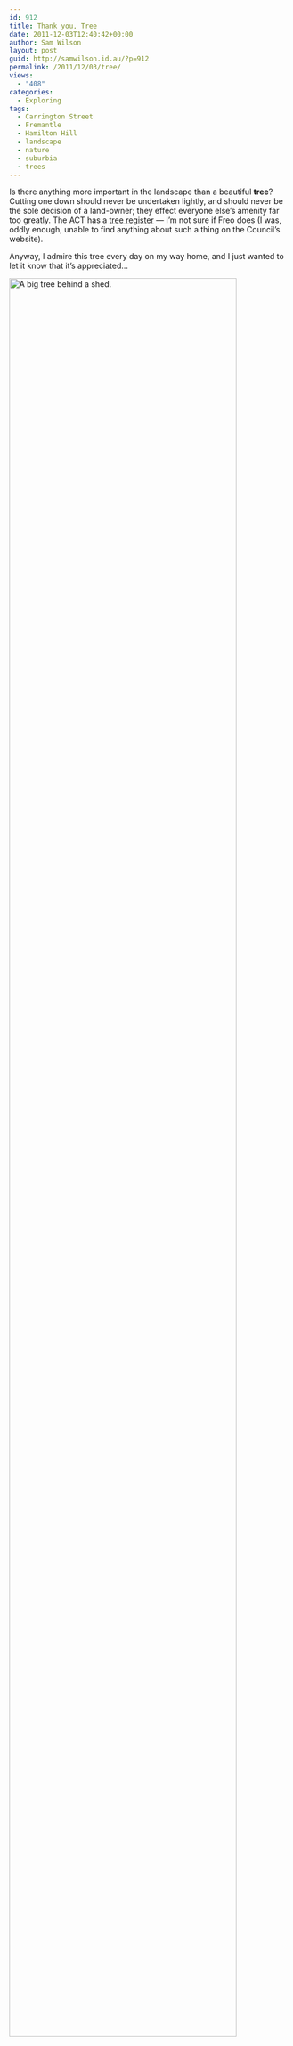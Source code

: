 ```yaml
---
id: 912
title: Thank you, Tree
date: 2011-12-03T12:40:42+00:00
author: Sam Wilson
layout: post
guid: http://samwilson.id.au/?p=912
permalink: /2011/12/03/tree/
views:
  - "408"
categories:
  - Exploring
tags:
  - Carrington Street
  - Fremantle
  - Hamilton Hill
  - landscape
  - nature
  - suburbia
  - trees
---
```

Is there anything more important in the landscape than a beautiful **tree**? Cutting one down should never be undertaken lightly, and should never be the sole decision of a land-owner; they effect everyone else&#8217;s amenity far too greatly. The ACT has a [tree register](http://www.tams.act.gov.au/live/environment/treeprotection/acttreeregister) — I&#8217;m not sure if Freo does (I was, oddly enough, unable to find anything about such a thing on the Council&#8217;s website).

Anyway, I admire this tree every day on my way home, and I just wanted to let it know that it&#8217;s appreciated…

[<img src="http://samwilson.id.au/wp-content/uploads/2011/12/P1040766-823x1024.jpg" alt="A big tree behind a shed." title="Carrington Street tree" style="height:90%" class="aligncenter size-large wp-image-913" srcset="https://samwilson.id.au/wp-content/uploads/2011/12/P1040766-823x1024.jpg 823w, https://samwilson.id.au/wp-content/uploads/2011/12/P1040766-120x150.jpg 120w, https://samwilson.id.au/wp-content/uploads/2011/12/P1040766-402x500.jpg 402w" sizes="(max-width: 823px) 100vw, 823px" />](http://samwilson.id.au/wp-content/uploads/2011/12/P1040766.jpg)